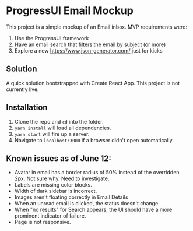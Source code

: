 # ProgressUI Email Mockup
This project is a simple mockup of an Email inbox.  MVP requirements were:

1)  Use the ProgressUI framework
2)  Have an email search that filters the email by subject (or more)
3)  Explore a new https://www.json-generator.com/ just for kicks

## Solution
A quick solution bootstrapped with Create React App.  This project is not currently live.

## Installation

1)  Clone the repo and `cd` into the folder.
2)  `yarn install` will load all dependencies.
3)  `yarn start` will fire up a server.
4)  Navigate to `localhost:3000` if a browser didn't open automatically.


## Known issues as of June 12:
- Avatar in email has a border radius of 50% instead of the overridden 2px.  Not sure why.  Need to investigate.
- Labels are missing color blocks.
- Width of dark sidebar is incorrect.
- Images aren't floating correctly in Email Details
- When an unread email is clicked, the status doesn't change.
- When "no results" for Search appears, the UI should have a more prominent indicator of failure.
- Page is not responsive.
